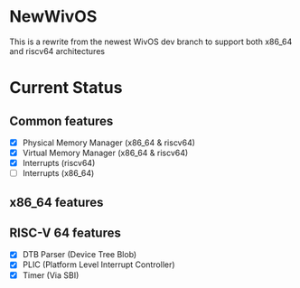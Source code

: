 # NewWivOS

This is a rewrite from the newest WivOS dev branch to support both x86_64 and riscv64 architectures


# Current Status

## Common features

- [x] Physical Memory Manager (x86_64 & riscv64)
- [x] Virtual Memory Manager (x86_64 & riscv64)
- [x] Interrupts (riscv64)
- [ ] Interrupts (x86_64)

## x86_64 features

## RISC-V 64 features
- [x] DTB Parser (Device Tree Blob)
- [x] PLIC (Platform Level Interrupt Controller)
- [x] Timer (Via SBI)